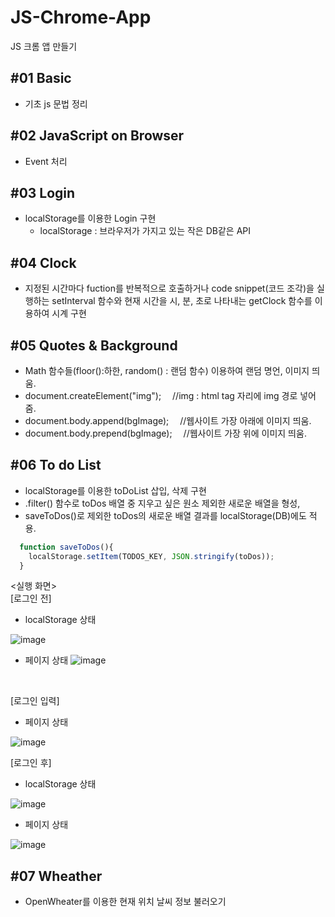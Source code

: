# JS-Chrome-App
JS 크롬 앱 만들기

## #01 Basic 
- 기초 js 문법 정리

## #02 JavaScript on Browser
- Event 처리

## #03 Login
- localStorage를 이용한 Login 구현
  - localStorage : 브라우저가 가지고 있는 작은 DB같은 API

## #04 Clock
- 지정된 시간마다 fuction를 반복적으로 호출하거나 code snippet(코드 조각)을 실행하는 setInterval 함수와 
현재 시간을 시, 분, 초로 나타내는 getClock 함수를 이용하여 시계 구현

## #05 Quotes & Background
- Math 함수들(floor():하한, random() : 랜덤 함수) 이용하여 랜덤 명언, 이미지 띄움.
- document.createElement("img");     &emsp;//img : html tag 자리에 img 경로 넣어줌.
- document.body.append(bgImage);     &emsp;//웹사이트 가장 아래에 이미지 띄움.
- document.body.prepend(bgImage);    &emsp;//웹사이트 가장 위에 이미지 띄움.

## #06 To do List
- localStorage를 이용한 toDoList 삽입, 삭제 구현
- .filter() 함수로 toDos 배열 중 지우고 싶은 원소 제외한 새로운 배열을 형성,
- saveToDos()로 제외한 toDos의 새로운 배열 결과를 localStorage(DB)에도 적용.
```javascript echo
  function saveToDos(){
    localStorage.setItem(TODOS_KEY, JSON.stringify(toDos));
  }
```
<실행 화면> 
<br>
[로그인 전] 
<br>
- localStorage 상태

![image](https://github.com/user-attachments/assets/446756cd-93d9-4e7f-93df-8f553e6213e1)
- 페이지 상태
![image](https://github.com/user-attachments/assets/79e75c3c-cbdd-428a-b653-588de309332d)
<br>

[로그인 입력]
<br>

- 페이지 상태

![image](https://github.com/user-attachments/assets/541e11da-88fc-4310-8cae-f87f100aebe6)
<br>

[로그인 후]
<br>

- localStorage 상태

![image](https://github.com/user-attachments/assets/aa5fe4dd-06ea-4345-8d5e-ee5762f02bdf)

- 페이지 상태

![image](https://github.com/user-attachments/assets/b6342cd4-9d84-4586-aae4-410776e40cdc)
<br>

## #07 Wheather
- OpenWheater를 이용한 현재 위치 날씨 정보 불러오기

